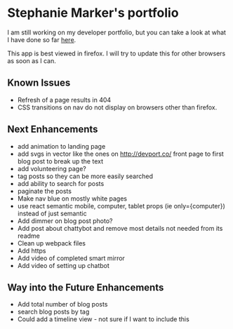# Stephanie Marker's portfolio

I am still working on my developer portfolio, but you can take a look at what I have done so far [here](http://www.stephaniemarker.com).

This app is best viewed in firefox. I will try to update this for other browsers as soon as I can.

## Known Issues

* Refresh of a page results in 404
* CSS transitions on nav do not display on browsers other than firefox.

## Next Enhancements

* add animation to landing page
* add svgs in vector like the ones on http://devport.co/ front page to first blog post to break up the text
* add volunteering page?
* tag posts so they can be more easily searched
* add ability to search for posts
* paginate the posts
* Make nav blue on mostly white pages
* use react semantic mobile, computer, tablet props (ie only={computer}) instead of just semantic
* Add dimmer on blog post photo?
* Add post about chattybot and remove most details not needed from its readme
* Clean up webpack files
* Add https
* Add video of completed smart mirror
* Add video of setting up chatbot

## Way into the Future Enhancements

* Add total number of blog posts
* search blog posts by tag
* Could add a timeline view - not sure if I want to include this 
